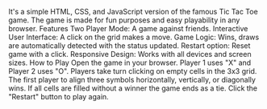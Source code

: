 It's a simple HTML, CSS, and JavaScript version of the famous Tic Tac Toe game. The game is made for fun purposes and easy playability in any browser.
Features
Two Player Mode: A game against friends.
Interactive User Interface: A click on the grid makes a move.
Game Logic: Wins, draws are automatically detected with the status updated.
Restart option: Reset game with a click.
Responsive Design: Works with all devices and screen sizes.
How to Play
Open the game in your browser.
Player 1 uses "X" and Player 2 uses "O".
Players take turn clicking on empty cells in the 3x3 grid.
The first player to align three symbols horizontally, vertically, or diagonally wins.
If all cells are filled without a winner the game ends as a tie.
Click the "Restart" button to play again.
